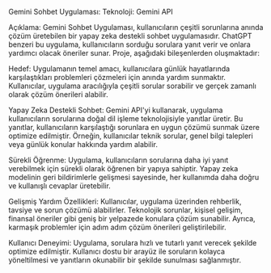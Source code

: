 Gemini Sohbet Uygulaması:
Teknoloji: Gemini API

Açıklama: Gemini Sohbet Uygulaması, kullanıcıların çeşitli sorunlarına anında çözüm üretebilen bir yapay zeka destekli sohbet uygulamasıdır. ChatGPT benzeri bu uygulama, kullanıcıların sorduğu sorulara yanıt verir ve onlara yardımcı olacak öneriler sunar. Proje, aşağıdaki bileşenlerden oluşmaktadır:

Hedef: Uygulamanın temel amacı, kullanıcılara günlük hayatlarında karşılaştıkları problemleri çözmeleri için anında yardım sunmaktır. Kullanıcılar, uygulama aracılığıyla çeşitli sorular sorabilir ve gerçek zamanlı olarak çözüm önerileri alabilir.

Yapay Zeka Destekli Sohbet: Gemini API'yi kullanarak, uygulama kullanıcıların sorularına doğal dil işleme teknolojisiyle yanıtlar üretir. Bu yanıtlar, kullanıcıların karşılaştığı sorunlara en uygun çözümü sunmak üzere optimize edilmiştir. Örneğin, kullanıcılar teknik sorular, genel bilgi talepleri veya günlük konular hakkında yardım alabilir.

Sürekli Öğrenme: Uygulama, kullanıcıların sorularına daha iyi yanıt verebilmek için sürekli olarak öğrenen bir yapıya sahiptir. Yapay zeka modelinin geri bildirimlerle gelişmesi sayesinde, her kullanımda daha doğru ve kullanışlı cevaplar üretebilir.

Gelişmiş Yardım Özellikleri: Kullanıcılar, uygulama üzerinden rehberlik, tavsiye ve sorun çözümü alabilirler. Teknolojik sorunlar, kişisel gelişim, finansal öneriler gibi geniş bir yelpazede konulara çözüm sunabilir. Ayrıca, karmaşık problemler için adım adım çözüm önerileri geliştirilebilir.

Kullanıcı Deneyimi: Uygulama, sorulara hızlı ve tutarlı yanıt verecek şekilde optimize edilmiştir. Kullanıcı dostu bir arayüz ile soruların kolayca yöneltilmesi ve yanıtların okunabilir bir şekilde sunulması sağlanmıştır.
